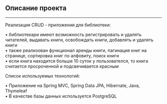 Описание проекта
---
---
Реализация CRUD - приложения для библиотеки:

• библиотекари имеют возможность регистрировать и удалять читателей, выдавать книги, освобождать книги, добавлять и удалять книги  
• также реализован функционал аренды книги, пагинация книг на странице, сортировка книг по алфовиту, поиск книги   
• если книга находится больше 10 суток у пользователся, то книга считается просроченной и подсвечивается красным

Список используемых технологий:  

• Приложение на Spring MVC, Spring Data JPA, Hibernate, Java, Thymeleaf  
• В качестве базы данных используется PostgreSQL 
